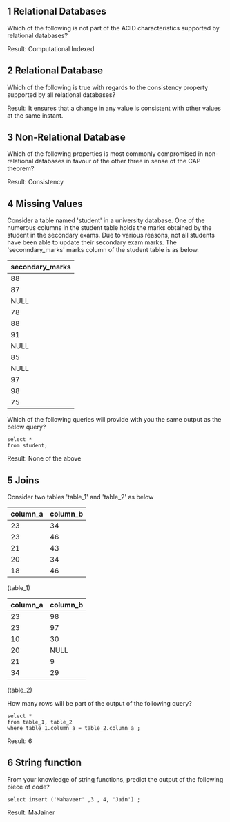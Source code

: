 ## 1 Relational Databases
Which of the following is not part of the ACID characteristics supported by relational databases?

Result:
Computational
Indexed

## 2 Relational Database
Which of the following is true with regards to the consistency property supported by all relational databases?

Result: It ensures that a change in any value is consistent with other values at the same instant.

## 3 Non-Relational Database
Which of the following properties is most commonly compromised in non-relational databases in favour of the other three in sense of the CAP theorem?

Result: Consistency

## 4 Missing Values
Consider a table named 'student' in a university database. One of the numerous columns in the student table holds the marks obtained by the student in the secondary exams. Due to various reasons, not all students have been able to update their secondary exam marks. The 'seconndary_marks' marks column of the student table is as below.

| secondary_marks |
|----|
| 88 |
| 87 |
| NULL |
| 78 |
| 88 |
| 91 |
| NULL |
| 85 |
| NULL |
| 97 |
| 98 |
| 75 |

Which of the following queries will provide with you the same output as the below query?

    select *
    from student;

Result: None of the above

## 5 Joins
Consider two tables 'table_1' and 'table_2' as below 

| column_a |	column_b |
|---|---|
| 23 |	34 |
| 23 |	46 |
| 21 |	43 |
| 20 |	34 |
| 18 |	46 |

(table_1)

| column_a |	column_b |
|---|---|
| 23 |	98 |
| 23 |	97 |
| 10 |	30 |
| 20 |	NULL |
| 21 |	9 |
| 34 |	29 |

(table_2)

How many rows will be part of the output of the following query?

    select *
    from table_1, table_2
    where table_1.column_a = table_2.column_a ;

Result: 6

## 6 String function
From your knowledge of string functions, predict the output of the following piece of code?

    select insert ('Mahaveer' ,3 , 4, 'Jain') ;

Result: MaJainer
